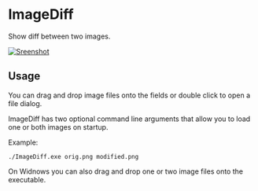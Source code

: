 # ImageDiff
Show diff between two images.


[![Sreenshot](https://raw.github.com/tobiasberling/ImageDiff/master/Screenshot_small.png)](https://raw.github.com/tobiasberling/ImageDiff/master/Screenshot_large.png)

## Usage
You can drag and drop image files onto the fields or double click to open a file dialog.

ImageDiff has two optional command line arguments that allow you to load one or both images on startup.

Example: 

`./ImageDiff.exe orig.png modified.png`

On Widnows you can also drag and drop one or two image files onto the executable.
